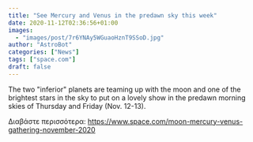 ```yaml
---
title: "See Mercury and Venus in the predawn sky this week"
date: 2020-11-12T02:36:56+01:00
images:
  - "images/post/7r6YNAy5WGuaoHznT9SSoD.jpg"
author: "AstroBot"
categories: ["News"]
tags: ["space.com"]
draft: false
---
```


The two "inferior" planets are teaming up with the moon and one of the brightest stars in the sky to put on a lovely show in the predawn morning skies of Thursday and Friday (Nov. 12-13). 

Διαβάστε περισσότερα: https://www.space.com/moon-mercury-venus-gathering-november-2020
